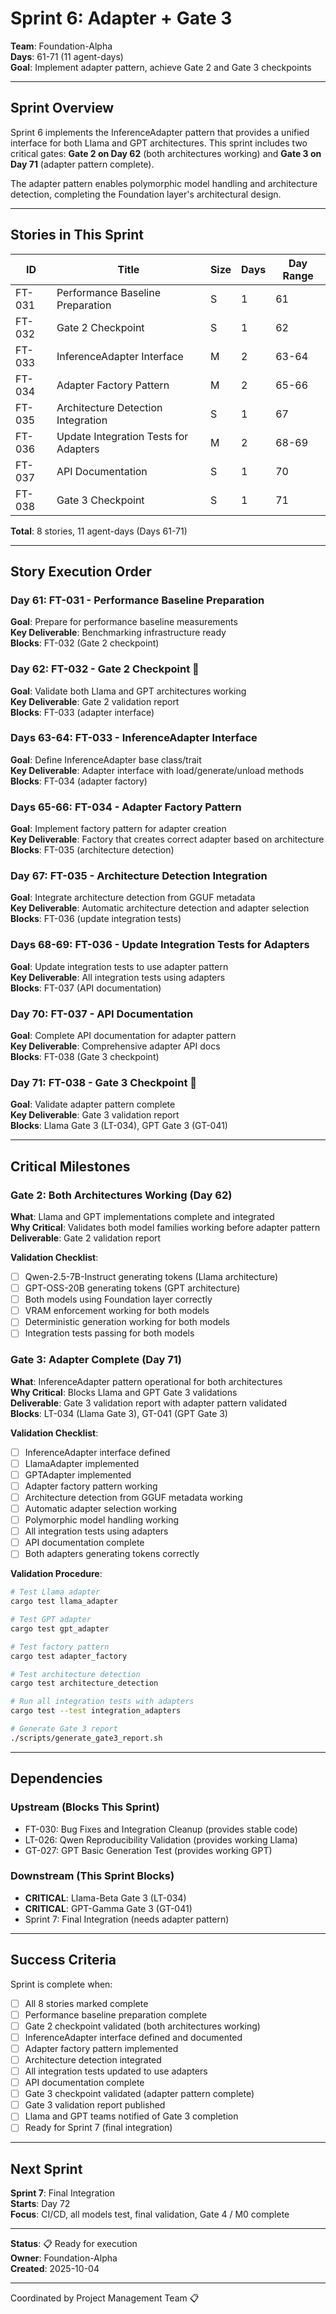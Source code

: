 # Sprint 6: Adapter + Gate 3

**Team**: Foundation-Alpha  
**Days**: 61-71 (11 agent-days)  
**Goal**: Implement adapter pattern, achieve Gate 2 and Gate 3 checkpoints

---

## Sprint Overview

Sprint 6 implements the InferenceAdapter pattern that provides a unified interface for both Llama and GPT architectures. This sprint includes two critical gates: **Gate 2 on Day 62** (both architectures working) and **Gate 3 on Day 71** (adapter pattern complete).

The adapter pattern enables polymorphic model handling and architecture detection, completing the Foundation layer's architectural design.

---

## Stories in This Sprint

| ID | Title | Size | Days | Day Range |
|----|-------|------|------|-----------|
| FT-031 | Performance Baseline Preparation | S | 1 | 61 |
| FT-032 | Gate 2 Checkpoint | S | 1 | 62 |
| FT-033 | InferenceAdapter Interface | M | 2 | 63-64 |
| FT-034 | Adapter Factory Pattern | M | 2 | 65-66 |
| FT-035 | Architecture Detection Integration | S | 1 | 67 |
| FT-036 | Update Integration Tests for Adapters | M | 2 | 68-69 |
| FT-037 | API Documentation | S | 1 | 70 |
| FT-038 | Gate 3 Checkpoint | S | 1 | 71 |

**Total**: 8 stories, 11 agent-days (Days 61-71)

---

## Story Execution Order

### Day 61: FT-031 - Performance Baseline Preparation
**Goal**: Prepare for performance baseline measurements  
**Key Deliverable**: Benchmarking infrastructure ready  
**Blocks**: FT-032 (Gate 2 checkpoint)

### Day 62: FT-032 - Gate 2 Checkpoint 🎯
**Goal**: Validate both Llama and GPT architectures working  
**Key Deliverable**: Gate 2 validation report  
**Blocks**: FT-033 (adapter interface)

### Days 63-64: FT-033 - InferenceAdapter Interface
**Goal**: Define InferenceAdapter base class/trait  
**Key Deliverable**: Adapter interface with load/generate/unload methods  
**Blocks**: FT-034 (adapter factory)

### Days 65-66: FT-034 - Adapter Factory Pattern
**Goal**: Implement factory pattern for adapter creation  
**Key Deliverable**: Factory that creates correct adapter based on architecture  
**Blocks**: FT-035 (architecture detection)

### Day 67: FT-035 - Architecture Detection Integration
**Goal**: Integrate architecture detection from GGUF metadata  
**Key Deliverable**: Automatic architecture detection and adapter selection  
**Blocks**: FT-036 (update integration tests)

### Days 68-69: FT-036 - Update Integration Tests for Adapters
**Goal**: Update integration tests to use adapter pattern  
**Key Deliverable**: All integration tests using adapters  
**Blocks**: FT-037 (API documentation)

### Day 70: FT-037 - API Documentation
**Goal**: Complete API documentation for adapter pattern  
**Key Deliverable**: Comprehensive adapter API docs  
**Blocks**: FT-038 (Gate 3 checkpoint)

### Day 71: FT-038 - Gate 3 Checkpoint 🎯
**Goal**: Validate adapter pattern complete  
**Key Deliverable**: Gate 3 validation report  
**Blocks**: Llama Gate 3 (LT-034), GPT Gate 3 (GT-041)

---

## Critical Milestones

### Gate 2: Both Architectures Working (Day 62)

**What**: Llama and GPT implementations complete and integrated  
**Why Critical**: Validates both model families working before adapter pattern  
**Deliverable**: Gate 2 validation report

**Validation Checklist**:
- [ ] Qwen-2.5-7B-Instruct generating tokens (Llama architecture)
- [ ] GPT-OSS-20B generating tokens (GPT architecture)
- [ ] Both models using Foundation layer correctly
- [ ] VRAM enforcement working for both models
- [ ] Deterministic generation working for both models
- [ ] Integration tests passing for both models

### Gate 3: Adapter Complete (Day 71)

**What**: InferenceAdapter pattern operational for both architectures  
**Why Critical**: Blocks Llama and GPT Gate 3 validations  
**Deliverable**: Gate 3 validation report with adapter pattern validated  
**Blocks**: LT-034 (Llama Gate 3), GT-041 (GPT Gate 3)

**Validation Checklist**:
- [ ] InferenceAdapter interface defined
- [ ] LlamaAdapter implemented
- [ ] GPTAdapter implemented
- [ ] Adapter factory pattern working
- [ ] Architecture detection from GGUF metadata working
- [ ] Automatic adapter selection working
- [ ] Polymorphic model handling working
- [ ] All integration tests using adapters
- [ ] API documentation complete
- [ ] Both adapters generating tokens correctly

**Validation Procedure**:
```bash
# Test Llama adapter
cargo test llama_adapter

# Test GPT adapter
cargo test gpt_adapter

# Test factory pattern
cargo test adapter_factory

# Test architecture detection
cargo test architecture_detection

# Run all integration tests with adapters
cargo test --test integration_adapters

# Generate Gate 3 report
./scripts/generate_gate3_report.sh
```

---

## Dependencies

### Upstream (Blocks This Sprint)
- FT-030: Bug Fixes and Integration Cleanup (provides stable code)
- LT-026: Qwen Reproducibility Validation (provides working Llama)
- GT-027: GPT Basic Generation Test (provides working GPT)

### Downstream (This Sprint Blocks)
- **CRITICAL**: Llama-Beta Gate 3 (LT-034)
- **CRITICAL**: GPT-Gamma Gate 3 (GT-041)
- Sprint 7: Final Integration (needs adapter pattern)

---

## Success Criteria

Sprint is complete when:
- [ ] All 8 stories marked complete
- [ ] Performance baseline preparation complete
- [ ] Gate 2 checkpoint validated (both architectures working)
- [ ] InferenceAdapter interface defined and documented
- [ ] Adapter factory pattern implemented
- [ ] Architecture detection integrated
- [ ] All integration tests updated to use adapters
- [ ] API documentation complete
- [ ] Gate 3 checkpoint validated (adapter pattern complete)
- [ ] Gate 3 validation report published
- [ ] Llama and GPT teams notified of Gate 3 completion
- [ ] Ready for Sprint 7 (final integration)

---

## Next Sprint

**Sprint 7**: Final Integration  
**Starts**: Day 72  
**Focus**: CI/CD, all models test, final validation, Gate 4 / M0 complete

---

**Status**: 📋 Ready for execution  
**Owner**: Foundation-Alpha  
**Created**: 2025-10-04

---
Coordinated by Project Management Team 📋
